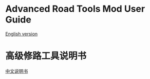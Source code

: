 # Advanced Road Tools Mod User Guide
[English version](https://github.com/pcfantasy/AdvancedRoadTools/wiki/English-UG) <br>
# 高级修路工具说明书
[中文说明书](https://github.com/pcfantasy/AdvancedRoadTools/wiki/中文说明书) <br> 
